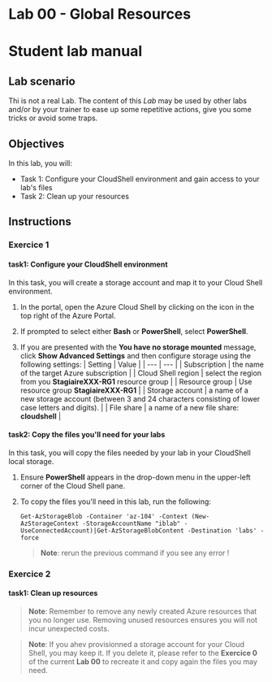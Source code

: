 # Lab 00 - Global Resources

# Student lab manual

## Lab scenario

Thi is not a real Lab. The content of this *Lab* may be used by other labs and/or by your trainer to ease up some repetitive actions, give you some tricks or avoid some traps.

## Objectives

In this lab, you will:

+ Task 1: Configure your CloudShell environment and gain access to your lab's files
+ Task 2: Clean up your resources

## Instructions

### Exercice 1

#### task1: Configure your CloudShell environment

In this task, you will create a storage account and map it to your Cloud Shell environment.

1. In the portal, open the Azure Cloud Shell by clicking on the icon in the top right of the Azure Portal.

1. If prompted to select either **Bash** or **PowerShell**, select **PowerShell**.

1. If you are presented with the **You have no storage mounted** message, click **Show Advanced Settings** and then configure storage using the following settings:
    | Setting | Value |
    | --- | --- |
    | Subscription | the name of the target Azure subscription |
    | Cloud Shell region | select the region from you **StagiaireXXX-RG1** resource group |
    | Resource group | Use  resource group **StagiaireXXX-RG1** |
    | Storage account | a name of a new storage account (between 3 and 24 characters consisting of lower case letters and digits). |
    | File share | a name of a new file share: **cloudshell** |

#### task2: Copy the files you'll need for your labs

In this task, you will copy the files needed by your lab in your CloudShell local storage.

1. Ensure **PowerShell** appears in the drop-down menu in the upper-left corner of the Cloud Shell pane.

1. To copy the files you'll need in this lab, run the following:

   ```pwsh
   Get-AzStorageBlob -Container 'az-104' -Context (New-AzStorageContext -StorageAccountName "iblab" -UseConnectedAccount)|Get-AzStorageBlobContent -Destination 'labs' -force
   ```

   >**Note**: rerun the previous command if you see any error !

### Exercice 2

#### task1: Clean up resources

   >**Note**: Remember to remove any newly created Azure resources that you no longer use. Removing unused resources ensures you will not incur unexpected costs.
   
   >**Note**: If you ahev provisionned a storage account for your Cloud Shell, you may keep it. If you delete it, please refer to the **Exercice 0** of the current **Lab 00** to recreate it and copy again the files you may need.
